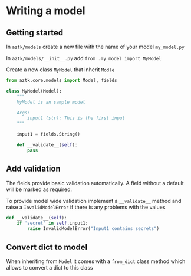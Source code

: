 # Writing a model


## Getting started
In `aztk/models` create a new file with the name of your model `my_model.py`

In `aztk/models/__init__.py` add `from .my_model import MyModel`

Create a new class `MyModel` that inherit `Modle`
```python
from aztk.core.models import Model, fields

class MyModel(Model):
    """
    MyModel is an sample model

    Args:
        input1 (str): This is the first input
    """

    input1 = fields.String()

    def __validate__(self):
        pass

```

## Add validation
The fields provide basic validation automatically. A field without a default will be marked as required.

To provide model wide validation implement a `__validate__` method  and raise a `InvalidModelError` if there is any problems with the values

```python
def __validate__(self):
    if 'secret' in self.input1:
        raise InvalidModelError("Input1 contains secrets")

```

## Convert dict to model

When inheriting from `Model` it comes with a `from_dict` class method which allows to convert a dict to this class
